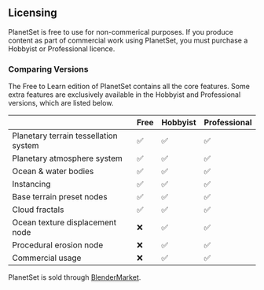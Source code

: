 ## Licensing

PlanetSet is free to use for non-commerical purposes. If you produce content as part of commercial work using PlanetSet, you must purchase a Hobbyist or Professional licence.

### Comparing Versions

The Free to Learn edition of PlanetSet contains all the core features. Some extra features are exclusively available in the Hobbyist and Professional versions, which are listed below.

|                                       | Free | Hobbyist | Professional |
|---------------------------------------|------|----------|--------------|
| Planetary terrain tessellation system | ✅    | ✅        | ✅            |
| Planetary atmosphere system           | ✅    | ✅        | ✅            |
| Ocean & water bodies                  | ✅    | ✅        | ✅            |
| Instancing                            | ✅    | ✅        | ✅            |
| Base terrain preset nodes             | ✅    | ✅        | ✅            |
| Cloud fractals                        | ✅    | ✅        | ✅            |
| Ocean texture displacement node       | ❌    | ✅        | ✅            |
| Procedural erosion node               | ❌    | ✅        | ✅            |
| Commercial usage                      | ❌    | ✅        | ✅            |


PlanetSet is sold through [BlenderMarket](https://blendermarket.com/products/planetset).